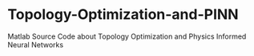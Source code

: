 # Topology-Optimization-and-PINN
Matlab Source Code about Topology Optimization and Physics Informed Neural Networks
